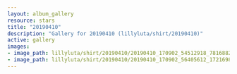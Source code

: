 ```yaml
---
layout: album_gallery
resource: stars
title: "20190410"
description: "Gallery for 20190410 (lillyluta/shirt/20190410)"
active: gallery
images:
- image_path: lillyluta/shirt/20190410/20190410_170902_54512918_781688248881831_7963144716886835748_n.jpg
- image_path: lillyluta/shirt/20190410/20190410_170902_56405612_172169820441636_3572336252302860389_n.jpg
---
```

